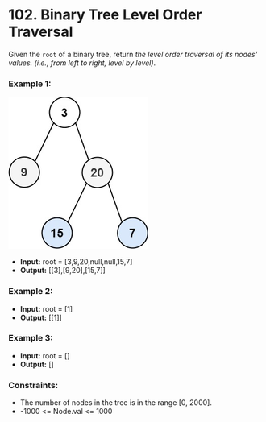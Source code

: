 # 102. Binary Tree Level Order Traversal

Given the `root` of a binary tree, return *the level order traversal of its nodes' values. (i.e., from left to right, level by level)*.

### Example 1:
![](images/tree1.jpg)
- **Input:** root = [3,9,20,null,null,15,7]
- **Output:** [[3],[9,20],[15,7]]

### Example 2:
- **Input:** root = [1]
- **Output:** [[1]]

### Example 3:
- **Input:** root = []
- **Output:** []


### Constraints:
- The number of nodes in the tree is in the range [0, 2000].
- -1000 <= Node.val <= 1000
